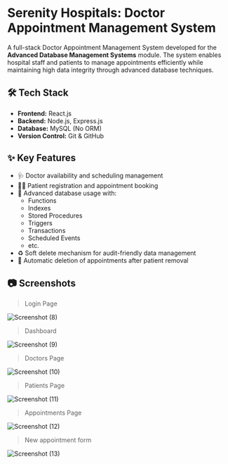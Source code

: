 # Serenity Hospitals: Doctor Appointment Management System

A full-stack Doctor Appointment Management System developed for the **Advanced Database Management Systems** module. The system enables hospital staff and patients to manage appointments efficiently while maintaining high data integrity through advanced database techniques.


## 🛠️ Tech Stack

- **Frontend:** React.js
- **Backend:** Node.js, Express.js
- **Database:** MySQL (No ORM)
- **Version Control:** Git & GitHub

## ✨ Key Features

- 🩺 Doctor availability and scheduling management  
- 👨‍⚕️ Patient registration and appointment booking  
- 🧠 Advanced database usage with:
  - Functions
  - Indexes
  - Stored Procedures  
  - Triggers  
  - Transactions  
  - Scheduled Events
  - etc.
- ♻️ Soft delete mechanism for audit-friendly data management  
- 📅 Automatic deletion of appointments after patient removal

## 📷 Screenshots

> Login Page

![Screenshot (8)](https://github.com/user-attachments/assets/b411265a-87b2-4f5d-ab03-21200da293c3)

> Dashboard

![Screenshot (9)](https://github.com/user-attachments/assets/dcb3e854-8fad-4cc1-b254-d498cbdaab30)

> Doctors Page

![Screenshot (10)](https://github.com/user-attachments/assets/8e72041a-7654-4be3-93da-aa5318571e09)

> Patients Page

![Screenshot (11)](https://github.com/user-attachments/assets/88e7b2ae-b2aa-4f8d-967d-2cb5b21bbf8a)

> Appointments Page

![Screenshot (12)](https://github.com/user-attachments/assets/f43b1a3f-ef97-49d7-87c5-32fb9413ebd4)

> New appointment form

![Screenshot (13)](https://github.com/user-attachments/assets/c044798f-c23e-4f26-9b92-901fb3c935e8)
